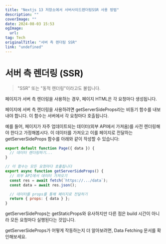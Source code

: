 ```yaml
---
title: "Nextjs 13 저장소에서 서버사이드렌더링SSR 사용 방법"
description: ""
coverImage: ""
date: 2024-08-03 15:53
ogImage: 
  url: 
tag: Tech
originalTitle: "서버 측 렌더링 SSR"
link: "undefined"
---
```




# 서버 측 렌더링 (SSR)

> "SSR" 또는 "동적 렌더링"이라고도 불립니다.

페이지가 서버 측 렌더링을 사용하는 경우, 페이지 HTML은 각 요청마다 생성됩니다.

페이지에 서버 측 렌더링을 사용하려면 getServerSideProps라는 비동기 함수를 내보내야 합니다. 이 함수는 서버에서 각 요청마다 호출됩니다.

<div class="content-ad"></div>

예를 들어, 페이지가 자주 업데이트되는 데이터(외부 API에서 가져옴)를 사전 렌더링해야 한다고 가정해봅시다. 이 데이터를 가져오고 이를 페이지로 전달하는 getServerSideProps 함수를 아래와 같이 작성할 수 있습니다:

```js
export default function Page({ data }) {
  // 데이터 렌더링하기...
}

// 이 함수는 모든 요청마다 호출됩니다
export async function getServerSideProps() {
  // 외부 API에서 데이터 가져오기
  const res = await fetch(`https://.../data`);
  const data = await res.json();

  // 데이터를 props를 통해 페이지로 전달하기
  return { props: { data } };
}
```

getServerSideProps는 getStaticProps와 유사하지만 다른 점은 build 시간이 아니라 모든 요청마다 실행된다는 것입니다.

getServerSideProps가 어떻게 작동하는지 더 알아보려면, Data Fetching 문서를 확인해보세요.

<div class="content-ad"></div>
